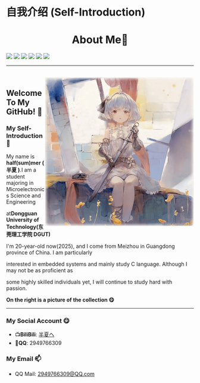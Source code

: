 # 自我介绍 (Self-Introduction)

<div align="center">
 <h1>About Me🎉</h1> 
</div>

 <img src="https://img.shields.io/badge/-老二次元了-40E0D0"> <img src="https://img.shields.io/badge/MCU-YYDS-40E0D0"> <img src="https://img.shields.io/badge/-Github-black?style=flat&logo=github"> <img src="https://img.shields.io/badge/-C语言-blue?style=flat&logo=C"> <img src="https://img.shields.io/badge/-Git-ee462c?style=flat&logo=git&logoColor=white"> <img src="https://img.shields.io/badge/-Linux-grean?style=flat&logo=Linux">
 
---

<br />
<img align="right" alt="GIF" src="./01.png" width="400"/>

## Welcome To My GitHub! 🧐

### My Self-Introduction 🏫

My name is **half(sum)mer ( 半夏 )**.I am a student majoring in Microelectronics Science and Engineering

at**Dongguan University of Technology(东莞理工学院 DGUT)**

I'm 20-year-old now(2025), and I come from Meizhou in Guangdong province of China. I am particularly

interested in embedded systems and mainly study C language.  Although I may not be as proficient as 

some highly skilled individuals yet, I will continue to study hard with passion.

**On the right is a picture of the collection 😋**

---

### My Social Account :yum:

- :tv:**BiliBili**: [半夏へ](https://space.bilibili.com/399903838)
- :penguin:**QQ**: 2949766309

### My Email :mailbox: 

- QQ Mail: 2949766309@QQ.com
